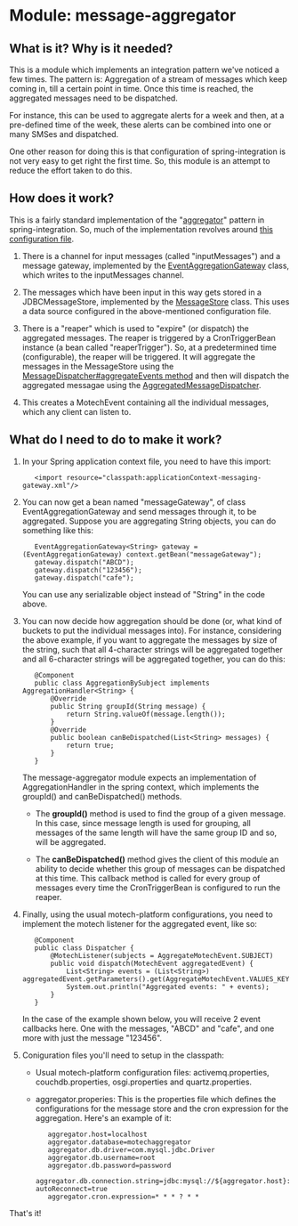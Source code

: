 Module: message-aggregator
===========================

What is it? Why is it needed?
-----------------------------

This is a module which implements an integration pattern we've noticed a few times. The pattern is: Aggregation of a
stream of messages which keep coming in, till a certain point in time. Once this time is reached, the aggregated
messages need to be dispatched.

For instance, this can be used to aggregate alerts for a week and then, at a pre-defined time of the week, these alerts
can be combined into one or many SMSes and dispatched.

One other reason for doing this is that configuration of spring-integration is not very easy to get right the first
time. So, this module is an attempt to reduce the effort taken to do this.

How does it work?
-----------------

This is a fairly standard implementation of the
"[aggregator](http://static.springsource.org/spring-integration/reference/html/overview.html#overview-endpoints-aggregator)"
pattern in spring-integration. So, much of the implementation revolves around [this configuration
file](https://github.com/motech/motech-contrib/blob/master/message-aggregator/src/main/resources/applicationContext-messaging-gateway.xml).

1. There is a channel for input messages (called "inputMessages") and a message gateway, implemented by the
   [EventAggregationGateway](https://github.com/motech/motech-contrib/blob/master/message-aggregator/src/main/java/org/motechproject/aggregator/inbound/EventAggregationGateway.java) class, which writes to the inputMessages channel.

2. The messages which have been input in this way gets stored in a JDBCMessageStore, implemented by the
   [MessageStore](https://github.com/motech/motech-contrib/blob/master/message-aggregator/src/main/java/org/motechproject/aggregator/repository/MessageStore.java)
   class. This uses a data source configured in the above-mentioned configuration file.

3. There is a "reaper" which is used to "expire" (or dispatch) the aggregated messages. The reaper is triggered by a
   CronTriggerBean instance (a bean called "reaperTrigger"). So, at a predetermined time (configurable), the reaper will
   be triggered. It will aggregate the messages in the MessageStore using the
   [MessageDispatcher#aggregateEvents method](https://github.com/motech/motech-contrib/blob/master/message-aggregator/src/main/java/org/motechproject/aggregator/aggregation/MessageDispatcher.java)
   and then will dispatch the aggregated messagae using the
   [AggregatedMessageDispatcher](https://github.com/motech/motech-contrib/blob/master/message-aggregator/src/main/java/org/motechproject/aggregator/outbound/AggregatedMessageDispatcher.java).

4. This creates a MotechEvent containing all the individual messages, which any client can listen to.

What do I need to do to make it work?
-------------------------------------

1. In your Spring application context file, you need to have this import:

          <import resource="classpath:applicationContext-messaging-gateway.xml"/>

2. You can now get a bean named "messageGateway", of class
   EventAggregationGateway and send messages through it, to be aggregated.
   Suppose you are aggregating String objects, you can do something like this:

          EventAggregationGateway<String> gateway = (EventAggregationGateway) context.getBean("messageGateway");
          gateway.dispatch("ABCD");
          gateway.dispatch("123456");
          gateway.dispatch("cafe");

   You can use any serializable object instead of "String" in the code above.

3. You can now decide how aggregation should be done (or, what kind of buckets to put the individual messages into). For
   instance, considering the above example, if you want to aggregate the messages by size of the string, such that all
   4-character strings will be aggregated together and all 6-character strings will be aggregated together, you can do
   this:

          @Component
          public class AggregationBySubject implements AggregationHandler<String> {
              @Override
              public String groupId(String message) {
                  return String.valueOf(message.length());
              }
              @Override
              public boolean canBeDispatched(List<String> messages) {
                  return true;
              }
          }

    The message-aggregator module expects an implementation of AggregationHandler in the spring context, which
    implements the groupId() and canBeDispatched() methods.
    
    * The **groupId()** method is used to find the group of a given message. In this case, since message length is used
      for grouping, all messages of the same length will have the same group ID and so, will be aggregated.

    * The **canBeDispatched()** method gives the client of this module an ability to decide whether this group of
      messages can be dispatched at this time. This callback method is called for every group of messages every time the
      CronTriggerBean is configured to run the reaper.

4. Finally, using the usual motech-platform configurations, you need to implement the motech listener for the aggregated
   event, like so:

          @Component
          public class Dispatcher {
              @MotechListener(subjects = AggregateMotechEvent.SUBJECT)
              public void dispatch(MotechEvent aggregatedEvent) {
                  List<String> events = (List<String>) aggregatedEvent.getParameters().get(AggregateMotechEvent.VALUES_KEY);
                  System.out.println("Aggregated events: " + events);
              }
          }

    In the case of the example shown below, you will receive 2 event callbacks here. One with the messages, "ABCD" and
    "cafe", and one more with just the message "123456".

5. Coniguration files you'll need to setup in the classpath:

   * Usual motech-platform configuration files: activemq.properties, couchdb.properties, osgi.properties and
     quartz.properties.

   * aggregator.properies: This is the properties file which defines the configurations for the message store and the
     cron expression for the aggregation. Here's an example of it:

            aggregator.host=localhost
            aggregator.database=motechaggregator
            aggregator.db.driver=com.mysql.jdbc.Driver
            aggregator.db.username=root
            aggregator.db.password=password
            aggregator.db.connection.string=jdbc:mysql://${aggregator.host}:3306/${aggregator.database}?autoReconnect=true
            aggregator.cron.expression=* * * ? * *

That's it!

